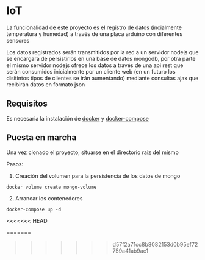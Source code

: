 # IoT
La funcionalidad de este proyecto es el registro de datos (incialmente temperatura y humedad) a través de una placa arduino con diferentes sensores

Los datos registrados serán transmitidos por la red a un servidor nodejs que se encargará de persistirlos en una base de datos mongodb, por otra parte el mismo servidor nodejs ofrece los datos a través de una api rest que serán consumidos inicialmente por un cliente web (en un futuro los disitintos tipos de clientes se irán aumentando) mediante consultas ajax que recibirán datos en formato json

## Requisitos 
Es necesaria la instalación de [docker](https://docs.docker.com/install/) y [docker-compose](https://docs.docker.com/compose/install/)

## Puesta en marcha
Una vez clonado el proyecto, situarse en el directorio raiz del mismo

Pasos:
1. Creación del volumen para la persistencia de los datos de mongo
```bash
docker volume create mongo-volume
```

2. Arrancar los contenedores
```
docker-compose up -d
```


<<<<<<< HEAD


=======
>>>>>>> d57f2a71cc8b8082153d0b95ef72759a41ab9ac1
